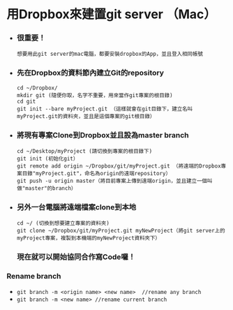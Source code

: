 # 用Dropbox來建置git server （Mac）

* ### 很重要！

  ```
  想要用此git server的mac電腦，都要安裝dropbox的App，並且登入相同帳號
  ```
* ### 先在Dropbox的資料節內建立Git的repository

  ```
  cd ~/Dropbox/
  mkdir git (隨便你取，名字不重要，用來當作git專案的根目錄)
  cd git
  git init --bare myProject.git （這樣就會在git目錄下，建立名叫myProject.git的資料夾，並且是這個專案的git根目錄）
  ```
* ### 將現有專案Clone到Dropbox並且設為master branch

  ```
  cd ~/Desktop/myProject (請切換到專案的根目錄下)
  git init (初始化git）
  git remote add origin ~/Dropbox/git/myProject.git （將遠端的Dropbox專案目錄"myProject.git"，命名為origin的遠端repository）
  git push -u origin master（將目前專案上傳到遠端origin，並且建立一個叫做"master"的branch）
  ```
* ### 另外一台電腦將遠端檔案clone到本地

  ```
  cd ~/ (切換到想要建立專案的資料夾)
  git clone ~/Dropbox/git/myProject.git myNewProject（將git server上的myProject專案，複製到本機端的myNewProject資料夾下）
  ```

  ### 現在就可以開始協同合作寫Code囉！



### Rename branch

* `git branch -m <origin name> <new name>  //rename any branch`
* `git branch -m <new name> //rename current branch`



